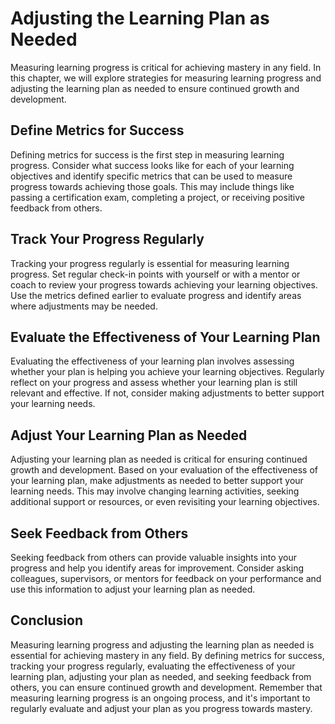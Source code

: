 Adjusting the Learning Plan as Needed
=============================================================================

Measuring learning progress is critical for achieving mastery in any field. In this chapter, we will explore strategies for measuring learning progress and adjusting the learning plan as needed to ensure continued growth and development.

Define Metrics for Success
--------------------------

Defining metrics for success is the first step in measuring learning progress. Consider what success looks like for each of your learning objectives and identify specific metrics that can be used to measure progress towards achieving those goals. This may include things like passing a certification exam, completing a project, or receiving positive feedback from others.

Track Your Progress Regularly
-----------------------------

Tracking your progress regularly is essential for measuring learning progress. Set regular check-in points with yourself or with a mentor or coach to review your progress towards achieving your learning objectives. Use the metrics defined earlier to evaluate progress and identify areas where adjustments may be needed.

Evaluate the Effectiveness of Your Learning Plan
------------------------------------------------

Evaluating the effectiveness of your learning plan involves assessing whether your plan is helping you achieve your learning objectives. Regularly reflect on your progress and assess whether your learning plan is still relevant and effective. If not, consider making adjustments to better support your learning needs.

Adjust Your Learning Plan as Needed
-----------------------------------

Adjusting your learning plan as needed is critical for ensuring continued growth and development. Based on your evaluation of the effectiveness of your learning plan, make adjustments as needed to better support your learning needs. This may involve changing learning activities, seeking additional support or resources, or even revisiting your learning objectives.

Seek Feedback from Others
-------------------------

Seeking feedback from others can provide valuable insights into your progress and help you identify areas for improvement. Consider asking colleagues, supervisors, or mentors for feedback on your performance and use this information to adjust your learning plan as needed.

Conclusion
----------

Measuring learning progress and adjusting the learning plan as needed is essential for achieving mastery in any field. By defining metrics for success, tracking your progress regularly, evaluating the effectiveness of your learning plan, adjusting your plan as needed, and seeking feedback from others, you can ensure continued growth and development. Remember that measuring learning progress is an ongoing process, and it's important to regularly evaluate and adjust your plan as you progress towards mastery.
